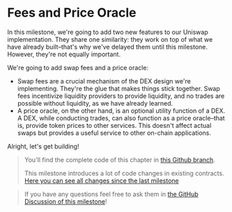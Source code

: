 # Fees and Price Oracle

In this milestone, we're going to add two new features to our Uniswap implementation. They share one similarity: they work on top of what we have already built–that's why we've delayed them until this milestone. However, they're not equally important.

We're going to add swap fees and a price oracle:
- Swap fees are a crucial mechanism of the DEX design we're implementing. They're the glue that makes things stick together. Swap fees incentivize liquidity providers to provide liquidity, and no trades are possible without liquidity, as we have already learned.
- A price oracle, on the other hand, is an optional utility function of a DEX. A DEX, while conducting trades, can also function as a price oracle–that is, provide token prices to other services. This doesn't affect actual swaps but provides a useful service to other on-chain applications.

Alright, let's get building!

> You'll find the complete code of this chapter in [this Github branch](https://github.com/Jeiwan/uniswapv3-code/tree/milestone_5).
>
> This milestone introduces a lot of code changes in existing contracts. [Here you can see all changes since the last milestone](https://github.com/Jeiwan/uniswapv3-code/compare/milestone_4...milestone_5)

> If you have any questions feel free to ask them in [the GitHub Discussion of this milestone](https://github.com/Jeiwan/uniswapv3-book/discussions/categories/milestone-5-fees-and-price-oracle)!